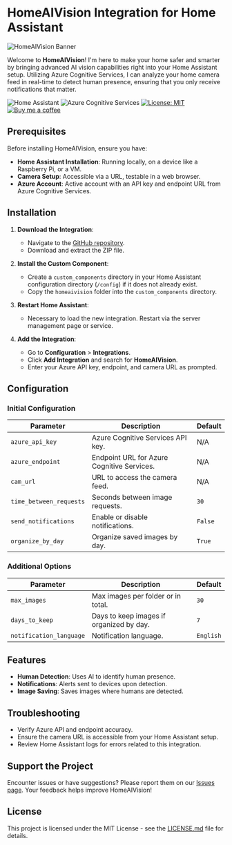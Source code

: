# HomeAIVision Integration for Home Assistant

![HomeAIVision Banner](baner.jpg)

Welcome to **HomeAIVision**! I'm here to make your home safer and smarter by bringing advanced AI vision capabilities right into your Home Assistant setup. Utilizing Azure Cognitive Services, I can analyze your home camera feed in real-time to detect human presence, ensuring that you only receive notifications that matter.

![Home Assistant](https://img.shields.io/badge/Home_Assistant-Custom_Component-blue.svg?style=for-the-badge&logo=homeassistant)
![Azure Cognitive Services](https://img.shields.io/badge/Azure_Cognitive_Services-Enabled-lightgrey.svg?style=for-the-badge&logo=microsoftazure)
[![License: MIT](https://img.shields.io/badge/License-MIT-yellow.svg?style=for-the-badge)](https://opensource.org/licenses/MIT)
[![Buy me a coffee](https://img.shields.io/badge/Buy_me_a_coffee-Donate-orange.svg?style=for-the-badge&logo=buymeacoffee)](https://buymeacoffee.com/mwalas)

## Prerequisites

Before installing HomeAIVision, ensure you have:

- **Home Assistant Installation**: Running locally, on a device like a Raspberry Pi, or a VM.
- **Camera Setup**: Accessible via a URL, testable in a web browser.
- **Azure Account**: Active account with an API key and endpoint URL from Azure Cognitive Services.

## Installation

1. **Download the Integration**:
   - Navigate to the [GitHub repository](https://github.com/m-walas/HomeAIVision).
   - Download and extract the ZIP file.

2. **Install the Custom Component**:
   - Create a `custom_components` directory in your Home Assistant configuration directory (`/config`) if it does not already exist.
   - Copy the `homeaivision` folder into the `custom_components` directory.

3. **Restart Home Assistant**:
   - Necessary to load the new integration. Restart via the server management page or service.

4. **Add the Integration**:
   - Go to **Configuration** > **Integrations**.
   - Click **Add Integration** and search for **HomeAIVision**.
   - Enter your Azure API key, endpoint, and camera URL as prompted.

## Configuration

### Initial Configuration
| Parameter | Description | Default |
|-----------|-------------|---------|
| `azure_api_key` | Azure Cognitive Services API key. | N/A |
| `azure_endpoint` | Endpoint URL for Azure Cognitive Services. | N/A |
| `cam_url` | URL to access the camera feed. | N/A |
| `time_between_requests` | Seconds between image requests. | `30` |
| `send_notifications` | Enable or disable notifications. | `False` |
| `organize_by_day` | Organize saved images by day. | `True` |

### Additional Options
| Parameter | Description | Default |
|-----------|-------------|---------|
| `max_images` | Max images per folder or in total. | `30` |
| `days_to_keep` | Days to keep images if organized by day. | `7` |
| `notification_language` | Notification language. | `English` |

## Features

- **Human Detection**: Uses AI to identify human presence.
- **Notifications**: Alerts sent to devices upon detection.
- **Image Saving**: Saves images where humans are detected.

## Troubleshooting

- Verify Azure API and endpoint accuracy.
- Ensure the camera URL is accessible from your Home Assistant setup.
- Review Home Assistant logs for errors related to this integration.

## Support the Project

Encounter issues or have suggestions? Please report them on our [Issues page](https://github.com/m-walas/HomeAIVision/issues). Your feedback helps improve HomeAIVision!

## License

This project is licensed under the MIT License - see the [LICENSE.md](LICENSE.md) file for details.